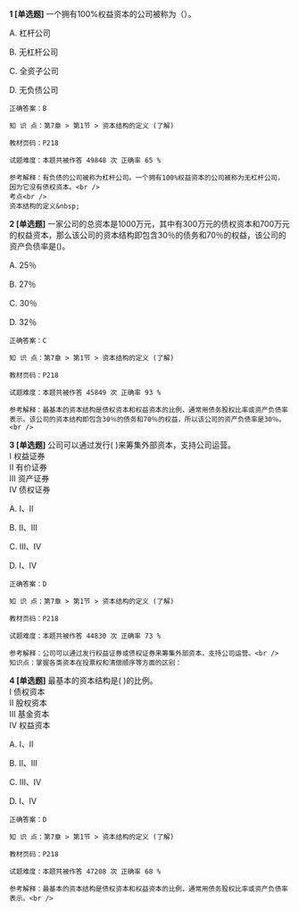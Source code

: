**1 [单选题]** 一个拥有100%权益资本的公司被称为（）。

A. 杠杆公司

B. 无杠杆公司

C. 全资子公司

D. 无负债公司

```
正确答案：B

知 识 点：第7章 > 第1节 > 资本结构的定义 (了解)

教材页码：P218

试题难度：本题共被作答 49848 次 正确率 65 %

参考解释：有负债的公司被称为杠杆公司。一个拥有100%权益资本的公司被称为无杠杆公司，因为它没有债权资本。<br />
考点<br />
资本结构的定义&nbsp;
```


**2 [单选题]** 一家公司的总资本是1000万元，其中有300万元的债权资本和700万元的权益资本，那么该公司的资本结构即包含30％的债务和70％的权益，该公司的资产负债率是()。 

A. 25％

B. 27％

C. 30％

D. 32％ 

```
正确答案：C

知 识 点：第7章 > 第1节 > 资本结构的定义 (了解)

教材页码：P218

试题难度：本题共被作答 45849 次 正确率 93 %

参考解释：最基本的资本结构是债权资本和权益资本的比例，通常用债务股权比率或资产负债率表示。该公司的资本结构即包含30％的债务和70％的权益，所以该公司的资产负债率是30％。 <br />

```


**3 [单选题]** 公司可以通过发行( )来筹集外部资本，支持公司运营。 <br />
Ⅰ 权益证券 <br />
Ⅱ 有价证券 <br />
Ⅲ 资产证券 <br />
Ⅳ 债权证券

A. Ⅰ、Ⅱ

B. Ⅱ、Ⅲ

C. Ⅲ、Ⅳ

D. Ⅰ、Ⅳ 

```
正确答案：D

知 识 点：第7章 > 第1节 > 资本结构的定义 (了解)

教材页码：P218

试题难度：本题共被作答 44830 次 正确率 73 %

参考解释：公司可以通过发行权益证券或债权证券来筹集外部资本，支持公司运营。<br />
知识点：掌握各类资本在投票权和清偿顺序等方面的区别：
```


**4 [单选题]** 最基本的资本结构是( )的比例。 <br />
Ⅰ 债权资本 <br />
Ⅱ 股权资本 <br />
Ⅲ 基金资本 <br />
Ⅳ 权益资本

A. Ⅰ、Ⅱ

B. Ⅱ、Ⅲ

C. Ⅲ、Ⅳ

D. Ⅰ、Ⅳ 

```
正确答案：D

知 识 点：第7章 > 第1节 > 资本结构的定义 (了解)

教材页码：P218

试题难度：本题共被作答 47208 次 正确率 68 %

参考解释：最基本的资本结构是债权资本和权益资本的比例，通常用债务股权比率或资产负债率表示。<br />
```

